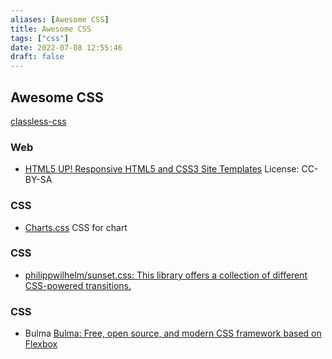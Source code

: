 ```yaml
---
aliases: [Awesome CSS]
title: Awesome CSS
tags: ["css"]
date: 2022-07-08 12:55:46
draft: false
---
```


## Awesome CSS

[classless-css](classless-css.md)

### Web

- [HTML5 UP! Responsive HTML5 and CSS3 Site Templates](https://html5up.net/) License: CC-BY-SA

### CSS

- [Charts.css](https://chartscss.org/) CSS for chart

### CSS

- [philippwilhelm/sunset.css: This library offers a collection of different CSS-powered transitions.](https://github.com/philippwilhelm/sunset.css)

### CSS

- Bulma [Bulma: Free, open source, and modern CSS framework based on Flexbox](https://bulma.io/)
